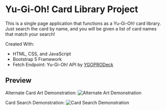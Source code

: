 # Yu-Gi-Oh! Card Library Project

This is a single page application that functions as a Yu-Gi-Oh! card library. Just search the card by name, and you will be given a list of card names that match your search!

Created With:
- HTML, CSS, and JavaScript
- Bootstrap 5 Framework
- Fetch Endpoint: Yu-Gi-Oh! API by [YGOPRODeck](https://db.ygoprodeck.com/api-guide/)

## Preview
Alternate Card Art Demonstration:
![Alternate Art Demonstration](AltArt.gif)

Card Search Demonstration:
![Card Search Demonstration](CardSearchGif.gif)